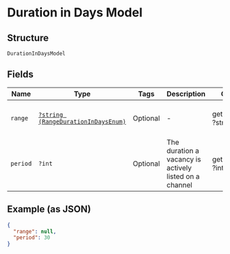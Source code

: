 
# Duration in Days Model

## Structure

`DurationInDaysModel`

## Fields

| Name | Type | Tags | Description | Getter | Setter |
|  --- | --- | --- | --- | --- | --- |
| `range` | [`?string (RangeDurationInDaysEnum)`](../../doc/models/range-duration-in-days-enum.md) | Optional | - | getRange(): ?string | setRange(?string range): void |
| `period` | `?int` | Optional | The duration a vacancy is actively listed on a channel | getPeriod(): ?int | setPeriod(?int period): void |

## Example (as JSON)

```json
{
  "range": null,
  "period": 30
}
```

